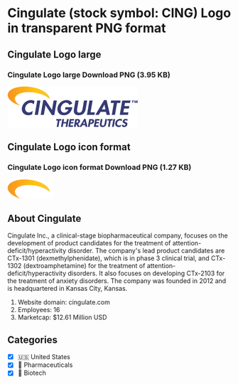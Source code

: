 # Cingulate (stock symbol: CING) Logo in transparent PNG format

## Cingulate Logo large

### Cingulate Logo large Download PNG (3.95 KB)

![Cingulate Logo large Download PNG (3.95 KB)](/img/orig/CING_BIG-a669a709.png)

## Cingulate Logo icon format

### Cingulate Logo icon format Download PNG (1.27 KB)

![Cingulate Logo icon format Download PNG (1.27 KB)](/img/orig/CING-7a8013b4.png)

## About Cingulate

Cingulate Inc., a clinical-stage biopharmaceutical company, focuses on the development of product candidates for the treatment of attention-deficit/hyperactivity disorder. The company's lead product candidates are CTx-1301 (dexmethylphenidate), which is in phase 3 clinical trial, and CTx-1302 (dextroamphetamine) for the treatment of attention-deficit/hyperactivity disorders. It also focuses on developing CTx-2103 for the treatment of anxiety disorders. The company was founded in 2012 and is headquartered in Kansas City, Kansas.

1. Website domain: cingulate.com
2. Employees: 16
3. Marketcap: $12.61 Million USD


## Categories
- [x] 🇺🇸 United States
- [x] 💊 Pharmaceuticals
- [x] 🧬 Biotech

